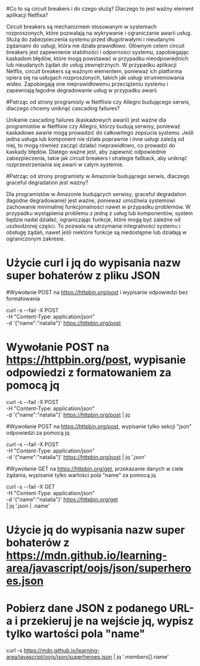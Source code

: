  
#Co to są circuit breakers i do czego służą? Dlaczego to jest ważny element aplikacji Netfixa? 
 
Circuit breakers są mechanizmem stosowanym w systemach rozproszonych, które pozwalają na wykrywanie i ograniczanie awarii usług. Służą do zabezpieczenia systemu przed długotrwałymi i nieudanymi żądaniami do usługi, która nie działa prawidłowo. Głównym celem circuit breakers jest zapewnienie stabilności i odporności systemu, zapobiegając kaskadom błędów, które mogą powstawać w przypadku nieodpowiednich lub nieudanych żądań do usług zewnętrznych. W przypadku aplikacji Netflix, circuit breakers są ważnym elementem, ponieważ ich platforma opiera się na usługach rozproszonych, takich jak usługi strumieniowania wideo. Zapobiegają one nieprawidłowemu przeciążeniu systemu i zapewniają łagodne degradowanie usług w przypadku awarii. 

#Patrząc od strony programisty w Netflixie czy Allegro budującego serwis, dlaczego chcemy uniknąć cascading failures? 

Unikanie cascading failures (kaskadowych awarii) jest ważne dla programistów w Netflixie czy Allegro, którzy budują serwisy, ponieważ kaskadowe awarie mogą prowadzić do całkowitego zepsucia systemu. Jeśli jedna usługa lub komponent nie działa poprawnie i inne usługi zależą od niej, to mogą również zacząć działać nieprawidłowo, co prowadzi do kaskady błędów. Dlatego ważne jest, aby zapewnić odpowiednie zabezpieczenia, takie jak circuit breakers i strategie fallback, aby uniknąć rozprzestrzeniania się awarii w całym systemie.  

#Patrząc od strony programisty w Amazonie budującego serwis, dlaczego graceful degradation jest ważny? 

Dla programistów w Amazonie budujących serwisy, graceful degradation (łagodne degradowanie) jest ważne, ponieważ umożliwia systemowi zachowanie minimalnej funkcjonalności nawet w przypadku problemów. W przypadku wystąpienia problemu z jedną z usług lub komponentów, system będzie nadal działać, ograniczając funkcje, które mogą być zależne od uszkodzonej części. To pozwala na utrzymanie integralności systemu i obsługę żądań, nawet jeśli niektóre funkcje są niedostępne lub działają w ograniczonym zakresie. 


# Użycie curl i jq do wypisania nazw super bohaterów z pliku JSON


#Wywołanie POST na https://httpbin.org/post i wypisanie odpowiedzi bez formatowania

curl -s --fail -X POST \
     -H "Content-Type: application/json" \
     -d '{"name":"natalia"}' https://httpbin.org/post

# Wywołanie POST na https://httpbin.org/post, wypisanie odpowiedzi z formatowaniem za pomocą jq

curl -s --fail -X POST \
     -H "Content-Type: application/json" \
     -d '{"name":"natalia"}' https://httpbin.org/post | jq

#Wywołanie POST na https://httpbin.org/post, wypisanie tylko sekcji "json" odpowiedzi za pomocą jq

curl -s --fail -X POST \
     -H "Content-Type: application/json" \
     -d '{"name":"natalia"}' https://httpbin.org/post | jq '.json'

#Wywołanie GET na https://httpbin.org/get, przekazanie danych w ciele żądania, wypisanie tylko wartości pola "name" za pomocą jq

curl -s --fail -X GET \
    -H "Content-Type: application/json" \
    -d '{"name":"natalia"}' https://httpbin.org/get \
    | jq '.json | .name'

# Użycie jq do wypisania nazw super bohaterów z https://mdn.github.io/learning-area/javascript/oojs/json/superheroes.json

# Pobierz dane JSON z podanego URL-a i przekieruj je na wejście jq, wypisz tylko wartości pola "name"

curl -s https://mdn.github.io/learning-area/javascript/oojs/json/superheroes.json | jq '.members[].name'

